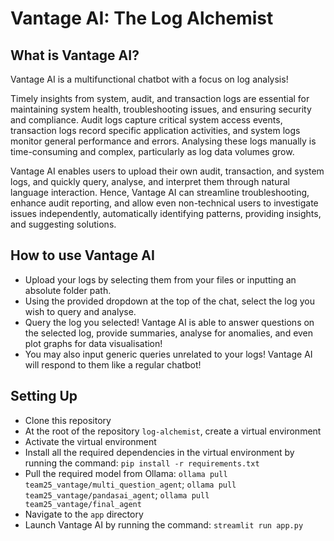 # Vantage AI: The Log Alchemist

## What is Vantage AI?
Vantage AI is a multifunctional chatbot with a focus on log analysis!

Timely insights from system, audit, and transaction logs are essential for maintaining system health, troubleshooting issues, and ensuring security and compliance. Audit logs capture critical system access events, transaction logs record specific application activities, and system logs monitor general performance and errors. Analysing these logs manually is time-consuming and complex, particularly as log data volumes grow.

Vantage AI enables users to upload their own audit, transaction, and system logs, and quickly query, analyse, and interpret them through natural language interaction. Hence, Vantage AI can streamline troubleshooting, enhance audit reporting, and allow even non-technical users to investigate issues independently, automatically identifying patterns, providing insights, and suggesting solutions.

## How to use Vantage AI
- Upload your logs by selecting them from your files or inputting an absolute folder path.
- Using the provided dropdown at the top of the chat, select the log you wish to query and analyse.
- Query the log you selected! Vantage AI is able to answer questions on the selected log, provide summaries, analyse for anomalies, and even plot graphs for data visualisation!
- You may also input generic queries unrelated to your logs! Vantage AI will respond to them like a regular chatbot!

## Setting Up
- Clone this repository
- At the root of the repository `log-alchemist`, create a virtual environment
- Activate the virtual environment
- Install all the required dependencies in the virtual environment by running the command: `pip install -r requirements.txt`
- Pull the required model from Ollama: `ollama pull team25_vantage/multi_question_agent`; `ollama pull team25_vantage/pandasai_agent`; `ollama pull team25_vantage/final_agent`
- Navigate to the `app` directory
- Launch Vantage AI by running the command: `streamlit run app.py`

